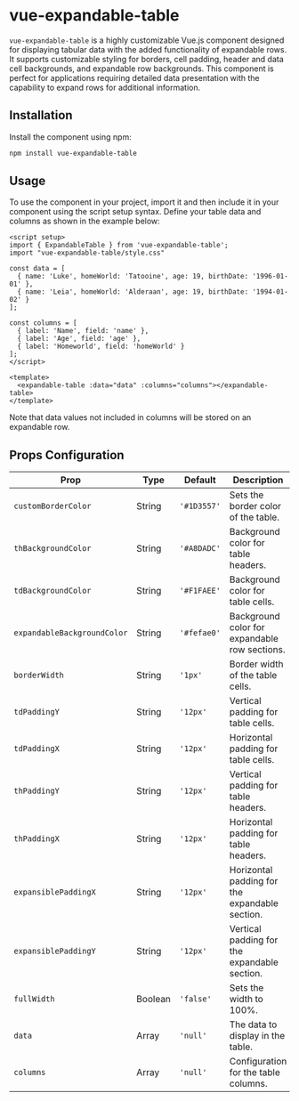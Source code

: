 # vue-expandable-table

`vue-expandable-table` is a highly customizable Vue.js component designed for displaying tabular data with the added functionality of expandable rows. It supports customizable styling for borders, cell padding, header and data cell backgrounds, and expandable row backgrounds. This component is perfect for applications requiring detailed data presentation with the capability to expand rows for additional information.

## Installation

Install the component using npm:

```bash
npm install vue-expandable-table
```

## Usage

To use the component in your project, import it and then include it in your component using the script setup syntax. Define your table data and columns as shown in the example below:

```vue
<script setup>
import { ExpandableTable } from 'vue-expandable-table';
import "vue-expandable-table/style.css"

const data = [
  { name: 'Luke', homeWorld: 'Tatooine', age: 19, birthDate: '1996-01-01' },
  { name: 'Leia', homeWorld: 'Alderaan', age: 19, birthDate: '1994-01-02' }
];

const columns = [
  { label: 'Name', field: 'name' },
  { label: 'Age', field: 'age' },
  { label: 'Homeworld', field: 'homeWorld' }
];
</script>

<template>
  <expandable-table :data="data" :columns="columns"></expandable-table>
</template>
```

Note that data values not included in columns will be stored on an expandable row.

## Props Configuration

| Prop                        | Type    | Default       | Description                                           |
|-----------------------------|---------|---------------|-------------------------------------------------------|
| `customBorderColor`         | String  | `'#1D3557'`   | Sets the border color of the table.                   |
| `thBackgroundColor`         | String  | `'#A8DADC'`   | Background color for table headers.                   |
| `tdBackgroundColor`         | String  | `'#F1FAEE'`   | Background color for table cells.                     |
| `expandableBackgroundColor` | String  | `'#fefae0'`   | Background color for expandable row sections.         |
| `borderWidth`               | String  | `'1px'`       | Border width of the table cells.                      |
| `tdPaddingY`                | String  | `'12px'`      | Vertical padding for table cells.                     |
| `tdPaddingX`                | String  | `'12px'`      | Horizontal padding for table cells.                   |
| `thPaddingY`                | String  | `'12px'`      | Vertical padding for table headers.                   |
| `thPaddingX`                | String  | `'12px'`      | Horizontal padding for table headers.                 |
| `expansiblePaddingX`        | String  | `'12px'`      | Horizontal padding for the expandable section.        |
| `expansiblePaddingY`        | String  | `'12px'`      | Vertical padding for the expandable section.          |
| `fullWidth`                 | Boolean | `'false'`     | Sets the width to 100%.                               |
| `data`                      | Array   | `'null'`      | The data to display in the table.                     |
| `columns`                   | Array   | `'null'`      | Configuration for the table columns.                  |

